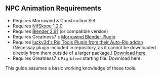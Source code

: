 ## NPC Animation Requirements

- Requires Morrowind & Construction Set
- Requires [NifSkope 1.2.0](http://niftools.sourceforge.net/wiki/NifSkope)
- Requires [Blender 2.91](https://www.blender.org) (or compatible version)
- Requires Greatness7's [Morrowind Blender Plugin](https://blender-morrowind.readthedocs.io/en/latest/index.html)
- Requires [lucky3d's Rig Tools Plugin from their Auto-Rig addon](http://www.lucky3d.fr/auto-rig-pro/doc/) (Necessay plugin included in repository, as it cannot be downloaded directly from them outside of a larger package.) [Download here.](./resources/rig_tools.zip)
- Requires Greatness7's `Rig.blend` starting file. Download here.

This guide assumes a basic working knowledge of these tools.
